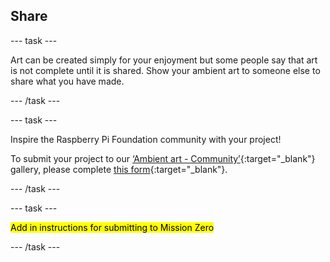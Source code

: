 ## Share

--- task ---

Art can be created simply for your enjoyment but some people say that art is not complete until it is shared.  Show your ambient art to someone else to share what you have made. 

--- /task ---

--- task ---

Inspire the Raspberry Pi Foundation community with your project!

To submit your project to our [‘Ambient art - Community’](https://wke.lt/w/s/NE4YZR){:target="_blank"} gallery, please complete [this form](https://form.raspberrypi.org/f/community-project-submissions){:target="_blank"}.

--- /task ---

--- task ---

<mark>Add in instructions for submitting to Mission Zero</mark>

--- /task ---
